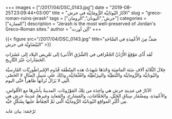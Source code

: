 +++
images = ["/2017/04/DSC_0143.jpg"]
date = "2019-08-25T23:09:44+03:00"
title = "الآثَارُ اليُونَانِيَّة الرُّومَانِيَّة في جرش"
slug = "greco-roman-ruins-jerash"
tags = ["جرش","اليونان","الرومان"]
categories = ["العمارة"]
description = "Jerash is the most well-preserved of Jordan's Greco–Roman sites."
author = "ألِن أورث"
+++

{{< figure src="/2017/04/DSC_0143.jpg" title="صَفٌّ مِنَ الأَعْمِدَةِ في السَّاحَةِ البَيْضَاوِيَّة في جرش" >}}

لَقَد أَدَّى مَوْقِعُ الأُرْدُنّ الجُغْرَافي في (الشَّرْقِ الأَدْنى) إلى تَعْرِيض البِلاد إِلى  عَشَرَاتِ الحَضَاراتِ عَبْرَ التَّارِيخ.

خِلالَ الثَّلاثَةِ آلافِ سَنَة الماضِيَة وَحْدَهَا شَهِدَتْ هذه المِنْطَقَة قُدُوم الإِمْبراطُورِيَّات الفَارِسيَّة واليُونانِيَّة والرُّومانِيَّة والنَّبَطِيَّة والبِيزَنْطِيَّة والعُثْمَانِيَّة، وذَلِكَ على سَبِيلِ الِمثَالِ لا الحَصْر، الَّتِي لا يَزَالُ تُراثها ظاهِراً حَتَّى اليوم.

<!--more-->

الآثارُ في مَدِينةِ جرش هي واحِدَة من تِلكَ المَوْرُوثات. المدينةُ بِأَسْرِهَا مع الأَقْواسِ، والأَعْمِدَةِ، ومِضْمَار سِبَاقِ الخَيْلِ، والحَمَّامَاتِ، والمَسَارِح، والمَعابِد وغيرها، مَدِينةُ جرش هي مِن أَكْثَرِ المواقِع اليُونانيّة الرُّومانِيَّة الّتي تَمَّ الحِفَاظُ عليها بِشَكْلٍ جَيِّد.

تَرْجَمَة: بيان عابد
